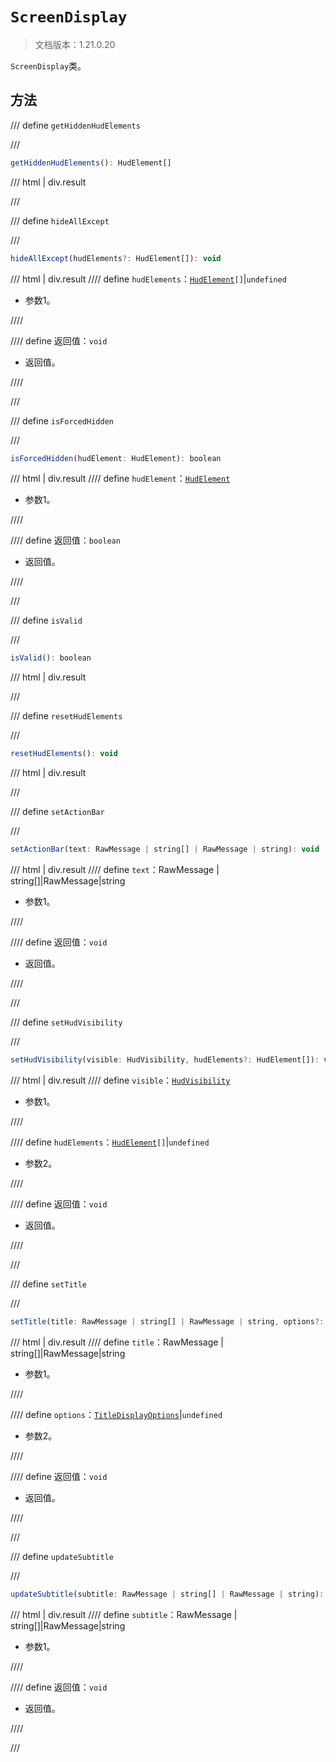 # `ScreenDisplay`

> 文档版本：1.21.0.20

`ScreenDisplay`类。

## 方法

/// define
`getHiddenHudElements`


///

```js
getHiddenHudElements(): HudElement[]
```

/// html | div.result

///


/// define
`hideAllExcept`


///

```js
hideAllExcept(hudElements?: HudElement[]): void
```

/// html | div.result
//// define
`hudElements`：<code><a href="./hudelement.md">HudElement</a>[]</code>|`undefined`

- 参数1。


////

//// define
返回值：`void`

- 返回值。


////

///


/// define
`isForcedHidden`


///

```js
isForcedHidden(hudElement: HudElement): boolean
```

/// html | div.result
//// define
`hudElement`：[`HudElement`](./hudelement.md)

- 参数1。


////

//// define
返回值：`boolean`

- 返回值。


////

///


/// define
`isValid`


///

```js
isValid(): boolean
```

/// html | div.result

///


/// define
`resetHudElements`


///

```js
resetHudElements(): void
```

/// html | div.result

///


/// define
`setActionBar`


///

```js
setActionBar(text: RawMessage | string[] | RawMessage | string): void
```

/// html | div.result
//// define
`text`：RawMessage | string[]|RawMessage|string

- 参数1。


////

//// define
返回值：`void`

- 返回值。


////

///


/// define
`setHudVisibility`


///

```js
setHudVisibility(visible: HudVisibility, hudElements?: HudElement[]): void
```

/// html | div.result
//// define
`visible`：[`HudVisibility`](./hudvisibility.md)

- 参数1。


////

//// define
`hudElements`：<code><a href="./hudelement.md">HudElement</a>[]</code>|`undefined`

- 参数2。


////

//// define
返回值：`void`

- 返回值。


////

///


/// define
`setTitle`


///

```js
setTitle(title: RawMessage | string[] | RawMessage | string, options?: TitleDisplayOptions): void
```

/// html | div.result
//// define
`title`：RawMessage | string[]|RawMessage|string

- 参数1。


////

//// define
`options`：[`TitleDisplayOptions`](./titledisplayoptions.md)|`undefined`

- 参数2。


////

//// define
返回值：`void`

- 返回值。


////

///


/// define
`updateSubtitle`


///

```js
updateSubtitle(subtitle: RawMessage | string[] | RawMessage | string): void
```

/// html | div.result
//// define
`subtitle`：RawMessage | string[]|RawMessage|string

- 参数1。


////

//// define
返回值：`void`

- 返回值。


////

///

